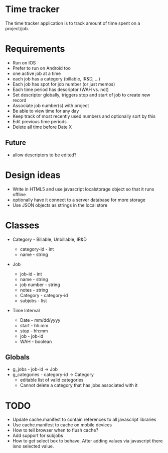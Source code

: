 Time tracker
===========

The time tracker application is to track amount of time spent on a
project/job.


Requirements
============

* Run on IOS
* Prefer to run on Android too
* one active job at a time
* each job has a category (billable, IR&D, ...)
* Each job has spot for job number (or just memos)
* Each time period has descriptor (WAH vs. not)
* Set descriptor globally, triggers stop and start of job to create new record
* Associate job number(s) with project
* Be able to view time for any day
* Keep track of most recently used numbers and optionally sort by this
* Edit previous time periods
* Delete all time before Date X

Future
------
* allow descriptors to be edited?


Design ideas
============

* Write in HTML5 and use javascript localstorage object so that it runs offline
* optionally have it connect to a server database for more storage
* Use JSON objects as strings in the local store

Classes
=======

* Category - Billable, Unbillable, IR&D
  * category-id - int
  * name - string
  
* Job
  * job-id - int
  * name - string
  * job number - string
  * notes - string
  * Category - category-id
  * subjobs - list<job-id>

* Time Interval
  * Date - mm/dd/yyyy
  * start - hh:mm
  * stop - hh:mm
  * job - job-id
  * WAH - boolean

Globals
-------

* g_jobs - job-id -> Job
* g_categories - category-id -> Category
  * editable list of valid categories
  * Cannot delete a category that has jobs associated with it

TODO
====
* Update cache.manifest to contain references to all javascript libraries
* Use cache.manifest to cache on mobile devices
* How to tell browser when to flush cache?
* Add support for subjobs
* How to get select box to behave. After adding values via javascript there isno selected value.
